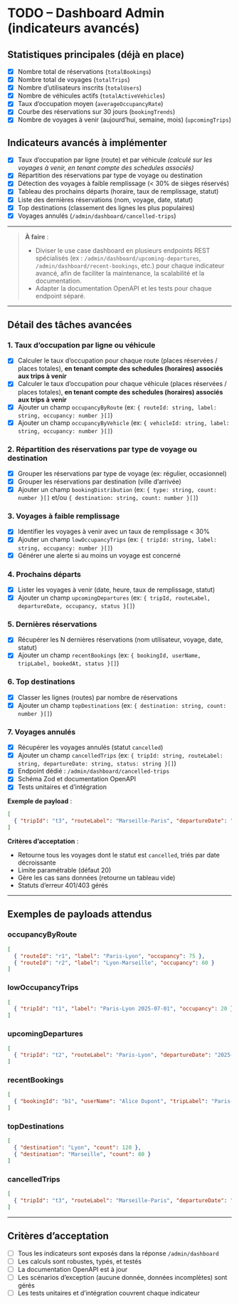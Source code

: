 # TODO – Dashboard Admin (indicateurs avancés)

## Statistiques principales (déjà en place)
- [x] Nombre total de réservations (`totalBookings`)
- [x] Nombre total de voyages (`totalTrips`)
- [x] Nombre d’utilisateurs inscrits (`totalUsers`)
- [x] Nombre de véhicules actifs (`totalActiveVehicles`)
- [x] Taux d’occupation moyen (`averageOccupancyRate`)
- [x] Courbe des réservations sur 30 jours (`bookingTrends`)
- [x] Nombre de voyages à venir (aujourd’hui, semaine, mois) (`upcomingTrips`)

## Indicateurs avancés à implémenter
- [x] Taux d’occupation par ligne (route) et par véhicule *(calculé sur les voyages à venir, en tenant compte des schedules associés)*
- [x] Répartition des réservations par type de voyage ou destination
- [x] Détection des voyages à faible remplissage (< 30% de sièges réservés)
- [x] Tableau des prochains départs (horaire, taux de remplissage, statut)
- [x] Liste des dernières réservations (nom, voyage, date, statut)
- [x] Top destinations (classement des lignes les plus populaires)
- [x] Voyages annulés (`/admin/dashboard/cancelled-trips`)

---

> **À faire** :
> - Diviser le use case dashboard en plusieurs endpoints REST spécialisés (ex : `/admin/dashboard/upcoming-departures`, `/admin/dashboard/recent-bookings`, etc.) pour chaque indicateur avancé, afin de faciliter la maintenance, la scalabilité et la documentation.
> - Adapter la documentation OpenAPI et les tests pour chaque endpoint séparé.

---

## Détail des tâches avancées

### 1. Taux d’occupation par ligne ou véhicule
- [x] Calculer le taux d’occupation pour chaque route (places réservées / places totales), **en tenant compte des schedules (horaires) associés aux trips à venir**
- [x] Calculer le taux d’occupation pour chaque véhicule (places réservées / places totales), **en tenant compte des schedules (horaires) associés aux trips à venir**
- [x] Ajouter un champ `occupancyByRoute` (ex: `{ routeId: string, label: string, occupancy: number }[]`)
- [x] Ajouter un champ `occupancyByVehicle` (ex: `{ vehicleId: string, label: string, occupancy: number }[]`)

### 2. Répartition des réservations par type de voyage ou destination
- [x] Grouper les réservations par type de voyage (ex: régulier, occasionnel)
- [x] Grouper les réservations par destination (ville d’arrivée)
- [x] Ajouter un champ `bookingDistribution` (ex: `{ type: string, count: number }[]` et/ou `{ destination: string, count: number }[]`)

### 3. Voyages à faible remplissage
- [x] Identifier les voyages à venir avec un taux de remplissage < 30%
- [x] Ajouter un champ `lowOccupancyTrips` (ex: `{ tripId: string, label: string, occupancy: number }[]`)
- [x] Générer une alerte si au moins un voyage est concerné

### 4. Prochains départs
- [x] Lister les voyages à venir (date, heure, taux de remplissage, statut)
- [x] Ajouter un champ `upcomingDepartures` (ex: `{ tripId, routeLabel, departureDate, occupancy, status }[]`)

### 5. Dernières réservations
- [x] Récupérer les N dernières réservations (nom utilisateur, voyage, date, statut)
- [x] Ajouter un champ `recentBookings` (ex: `{ bookingId, userName, tripLabel, bookedAt, status }[]`)

### 6. Top destinations
- [x] Classer les lignes (routes) par nombre de réservations
- [x] Ajouter un champ `topDestinations` (ex: `{ destination: string, count: number }[]`)

### 7. Voyages annulés
- [x] Récupérer les voyages annulés (statut `cancelled`)
- [x] Ajouter un champ `cancelledTrips` (ex: `{ tripId: string, routeLabel: string, departureDate: string, status: string }[]`)
- [x] Endpoint dédié : `/admin/dashboard/cancelled-trips`
- [x] Schéma Zod et documentation OpenAPI
- [x] Tests unitaires et d’intégration

**Exemple de payload** :
```json
[
  { "tripId": "t3", "routeLabel": "Marseille-Paris", "departureDate": "2025-06-30T08:00:00Z", "status": "cancelled" }
]
```

**Critères d’acceptation** :
- Retourne tous les voyages dont le statut est `cancelled`, triés par date décroissante
- Limite paramétrable (défaut 20)
- Gère les cas sans données (retourne un tableau vide)
- Statuts d’erreur 401/403 gérés

---

## Exemples de payloads attendus

### occupancyByRoute
```json
[
  { "routeId": "r1", "label": "Paris-Lyon", "occupancy": 75 },
  { "routeId": "r2", "label": "Lyon-Marseille", "occupancy": 60 }
]
```

### lowOccupancyTrips
```json
[
  { "tripId": "t1", "label": "Paris-Lyon 2025-07-01", "occupancy": 20 }
]
```

### upcomingDepartures
```json
[
  { "tripId": "t2", "routeLabel": "Paris-Lyon", "departureDate": "2025-07-01T08:00:00Z", "occupancy": 80, "status": "scheduled" }
]
```

### recentBookings
```json
[
  { "bookingId": "b1", "userName": "Alice Dupont", "tripLabel": "Paris-Lyon", "bookedAt": "2025-06-28T10:00:00Z", "status": "confirmed" }
]
```

### topDestinations
```json
[
  { "destination": "Lyon", "count": 120 },
  { "destination": "Marseille", "count": 80 }
]
```

### cancelledTrips
```json
[
  { "tripId": "t3", "routeLabel": "Marseille-Paris", "departureDate": "2025-06-30T08:00:00Z", "status": "cancelled" }
]
```

---

## Critères d’acceptation
- [ ] Tous les indicateurs sont exposés dans la réponse `/admin/dashboard`
- [ ] Les calculs sont robustes, typés, et testés
- [ ] La documentation OpenAPI est à jour
- [ ] Les scénarios d’exception (aucune donnée, données incomplètes) sont gérés
- [ ] Les tests unitaires et d’intégration couvrent chaque indicateur
